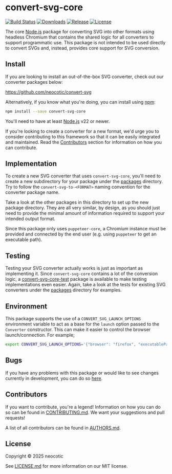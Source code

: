 # convert-svg-core

[![Build Status](https://img.shields.io/github/actions/workflow/status/neocotic/convert-svg/ci.yml?event=push&style=for-the-badge)](https://github.com/neocotic/convert-svg/actions/workflows/ci.yml)
[![Downloads](https://img.shields.io/npm/dw/convert-svg-core?style=for-the-badge)](https://github.com/neocotic/convert-svg/tree/main/packages/convert-svg-core)
[![Release](https://img.shields.io/npm/v/convert-svg-core?style=for-the-badge)](https://github.com/neocotic/convert-svg/tree/main/packages/convert-svg-core)
[![License](https://img.shields.io/github/license/neocotic/convert-svg?style=for-the-badge)](https://github.com/neocotic/convert-svg/blob/main/LICENSE.md)

The core [Node.js](https://nodejs.org) package for converting SVG into other formats using headless Chromium that
contains the shared logic for all converters to support programmatic use. This package is not intended to be used
directly to convert SVGs and, instead, provides core support for SVG conversion.

## Install

If you are looking to install an out-of-the-box SVG converter, check out our converter packages below:

https://github.com/neocotic/convert-svg

Alternatively, if you know what you're doing, you can install using [npm](https://npmjs.com):

``` sh
npm install --save convert-svg-core
```

You'll need to have at least [Node.js](https://nodejs.org) v22 or newer.

If you're looking to create a converter for a new format, we'd urge you to consider contributing to this framework so
that it can be easily integrated and maintained. Read the [Contributors](#contributors) section for information on how
you can contribute.

## Implementation

To create a new SVG converter that uses `convert-svg-core`, you'll need to create a new subdirectory for your package
under the [packages](https://github.com/neocotic/convert-svg/tree/main/packages) directory. Try to follow the
`convert-svg-to-<FORMAT>` naming convention for the converter package name.

Take a look at the other packages in this directory to set up the new package directory. They are all very similar, by
design, as you should just need to provide the minimal amount of information required to support your intended output
format.

Since this package only uses `puppeteer-core`, a Chromium instance must be provided and connected by the end user (e.g.
using `puppeteer` to get an executable path).

## Testing

Testing your SVG converter actually works is just as important as implementing it. Since `convert-svg-core` contains a
lot of the conversion logic, a
[convert-svg-core-test](https://github.com/neocotic/convert-svg/tree/main/packages/convert-svg-core-test) package is
available to make testing implementations even easier. Again, take a look at the tests for existing SVG converters under
the [packages](https://github.com/neocotic/convert-svg/tree/main/packages) directory for examples.

## Environment

This package supports the use of a `CONVERT_SVG_LAUNCH_OPTIONS` environment variable to act as a base for the `launch`
option passed to the `Converter` constructor. This can make it easier to control the browser launch/connection. For
example;

``` sh
export CONVERT_SVG_LAUNCH_OPTIONS='{"browser": "firefox", "executablePath": "/Applications/Firefox.app/Contents/MacOS/firefox"}'
```

## Bugs

If you have any problems with this package or would like to see changes currently in development, you can do so
[here](https://github.com/neocotic/convert-svg/issues).

## Contributors

If you want to contribute, you're a legend! Information on how you can do so can be found in
[CONTRIBUTING.md](https://github.com/neocotic/convert-svg/blob/main/CONTRIBUTING.md). We want your suggestions and pull
requests!

A list of all contributors can be found in [AUTHORS.md](https://github.com/neocotic/convert-svg/blob/main/AUTHORS.md).

## License

Copyright © 2025 neocotic

See [LICENSE.md](https://github.com/neocotic/convert-svg/raw/main/LICENSE.md) for more information on our MIT license.
